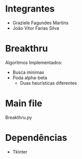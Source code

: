 # Integrantes
- Graziele Fagundes Martins
- João Vitor Farias Silva

# Breakthru
Algoritmos Implementados:
- Busca minimax 
- Poda alpha-beta 
    - Duas heurísticas diferentes
 
# Main file
Breakthru.py

# Dependências 
- Tkinter
